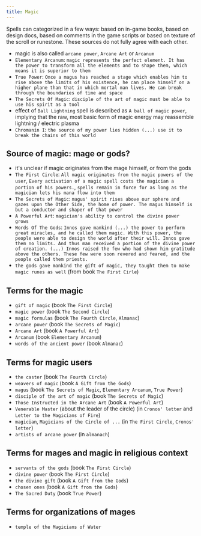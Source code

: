 ```yaml
---
title: Magic
---
```


Spells can categorized in a few ways: based on in-game books, based on design docs, based on comments in the game scripts or based on texture of the scroll or runestone. These sources do not fully agree with each other.

- magic is also called `arcane power`, `Arcane Art` or `Arcanum`
- `Elementary Arcanum`: `magic represents the perfect element. It has the power to transform all the elements and to shape them, which means it is superior to them`
- `True Power`: `Once a magus has reached a stage which enables him to rise above the limits of his existence, he can place himself on a higher plane than that in which mortal man lives. He can break through the boundaries of time and space`
- `The Secrets Of Magic`: `disciple of the art of magic must be able to use his spirit as a tool`
- effect of `Ball Lightning` spell is described as `A ball of magic power`, implying that the raw, most basic form of magic energy may reassemble lightning / electric plasma
- `Chromanin I`: `the source of my power lies hidden (...) use it to break the chains of this world`

## Source of magic: mage or gods?
- it's unclear if magic originates from the mage himself, or from the gods
- `The First Circle`: `All magic originates from the magic powers of the user`, `Every activation of a magic spell costs the magician a portion of his powers.`, `spells remain in force for as long as the magician lets his mana flow into them`
- `The Secrets of Magic`: `magus' spirit rises above our sphere and gazes upon the Other Side, the home of power. The magus himself is but a conductor and shaper of that power`
- `A Powerful Art`: `magician's ability to control the divine power grows`
- `Words Of The Gods`: `Innos gave mankind (...) the power to perform great miracles, and he called them magic. With this power, the people were able to design the world after their will. Innos gave them no limits. And thus man received a portion of the divine power of creation. (...) Innos raised the few who had shown him gratitude above the others. These few were soon revered and feared, and the people called them priests.`
- `the gods gave mankind the gift of magic, they taught them to make magic runes as well` (from book `The First Cirle`)

## Terms for the magic
- `gift of magic` (book `The First Circle`)
- `magic power` (book `The Second Circle`)
- `magic formulas` (book `The Fourth Circle`, `Almanac`)
- `arcane power` (book `The Secrets of Magic`)
- `Arcane Art` (book `A Powerful Art`)
- `Arcanum` (book `Elementary Arcanum`)
- `words of the ancient power` (book `Almanac`)

## Terms for magic users
- `the caster` (book `The Fourth Circle`)
- `weavers of magic` (book `A Gift from the Gods`)
- `magus` (book `The Secrets of Magic`, `Elementary Arcanum`, `True Power`)
- `disciple of the art of magic` (book `The Secrets of Magic`)
- `Those Instructed in the Arcane Art` (book `A Powerful Art`)
- `Venerable Master` (about the leader of the circle) (in `Cronos' letter` and `Letter to the Magicians of Fire`)
- `magician`, `Magicians of the Circle of ...` (in `The First Circle`,  `Cronos' letter`)
- `artists of arcane power` (in `almanach`)

## Terms for mages and magic in religious context
- `servants of the gods` (book `The First Circle`)
- `divine power` (book `The First Circle`)
- `the divine gift` (book `A Gift from the Gods`)
- `chosen ones` (book `A Gift from the Gods`)
- `The Sacred Duty` (book `True Power`)

## Terms for organizations of mages
- `temple of the Magicians of Water`

